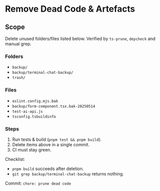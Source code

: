 # Remove Dead Code & Artefacts

## Scope

Delete unused folders/files listed below. Verified by `ts-prune`, `depcheck`
and manual grep.

### Folders

- `backup/`
- `backup/terminal-chat-backup/`
- `trash/`

### Files

- `eslint.config.mjs.bak`
- `backup/form-component.tsx.bak-20250514`
- `test-ai-api.js`
- `tsconfig.tsbuildinfo`

### Steps

1. Run tests & build (`pnpm test && pnpm build`).
2. Delete items above in a single commit.
3. CI must stay green.

Checklist:

- `pnpm build` succeeds after deletion.
- `git grep backup/terminal-chat-backup` returns nothing.

Commit: `chore: prune dead code`
